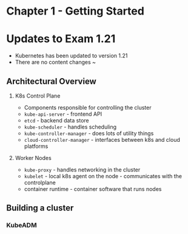 # Chapter 1 - Getting Started

# Updates to Exam 1.21

- Kubernetes has been updated to version 1.21
- There are no content changes
~                                 


## Architectural Overview

1. K8s Control Plane
	- Components responsible for controlling the cluster
	- `kube-api-server` - frontend API 
	- `etcd` - backend data store 
	- `kube-scheduler` - handles scheduling
	- `kube-controller-manager` - does lots of utility things
	- `cloud-controller-manager` - interfaces between k8s and cloud platforms

2. Worker Nodes
	- `kube-proxy` - handles networking in the cluster
	- `kubelet` - local k8s agent on the node - communicates with the controlplane 
	- container runtime - container software that runs nodes 

## Building a cluster

### KubeADM
